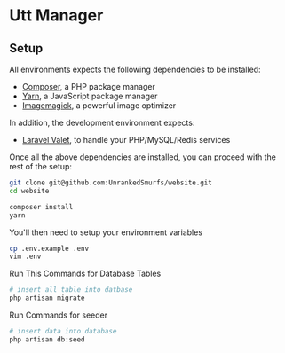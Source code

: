 # Utt Manager

## Setup

All environments expects the following dependencies to be installed:
-   [Composer](https://getcomposer.org/), a PHP package manager
-   [Yarn](https://yarnpkg.com/lang/en/), a JavaScript package manager
-   [Imagemagick](https://doc.ubuntu-fr.org/imagemagick), a powerful image optimizer

In addition, the development environment expects:
-   [Laravel Valet](https://laravel.com/docs/5.7/valet), to handle your PHP/MySQL/Redis services

Once all the above dependencies are installed, you can proceed with the rest of the setup:

```bash
git clone git@github.com:UnrankedSmurfs/website.git
cd website

composer install
yarn
```

You'll then need to setup your environment variables

```bash
cp .env.example .env
vim .env
```


Run This Commands for Database Tables 

```bash
# insert all table into datbase 
php artisan migrate

```
Run Commands for seeder 

```bash
# insert data into database 
php artisan db:seed

```